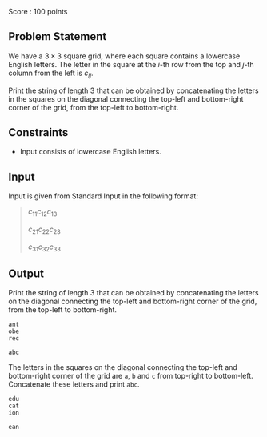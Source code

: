 Score : $100$ points

## Problem Statement

We have a $3 \times 3$ square grid, where each square contains a lowercase English letters.
The letter in the square at the $i$-th row from the top and $j$-th column from the left is $c_{ij}$.

Print the string of length $3$ that can be obtained by concatenating the letters in the squares on the diagonal connecting the top-left and bottom-right corner of the grid, from the top-left to bottom-right.

## Constraints

- Input consists of lowercase English letters.

## Input

Input is given from Standard Input in the following format:

> $c_{11}c_{12}c_{13}$
> 
> $c_{21}c_{22}c_{23}$
> 
> $c_{31}c_{32}c_{33}$

## Output

Print the string of length $3$ that can be obtained by concatenating the letters on the diagonal connecting the top-left and bottom-right corner of the grid, from the top-left to bottom-right.

```input1
ant
obe
rec
```

```output1
abc
```

The letters in the squares on the diagonal connecting the top-left and bottom-right corner of the grid are `a`, `b` and `c` from top-right to bottom-left. Concatenate these letters and print `abc`.

```input2
edu
cat
ion
```

```output2
ean
```